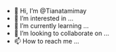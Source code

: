 - 👋 Hi, I’m @Tianatamimay
- 👀 I’m interested in ...
- 🌱 I’m currently learning ...
- 💞️ I’m looking to collaborate on ...
- 📫 How to reach me ...

<!---
Tianatamimay/Tianatamimay is a ✨ special ✨ repository because its `README.md` (this file) appears on your GitHub profile.
You can click the Preview link to take a look at your changes.
--->
